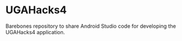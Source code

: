 # UGAHacks4
Barebones repository to share Android Studio code for developing the UGAHacks4 application.
